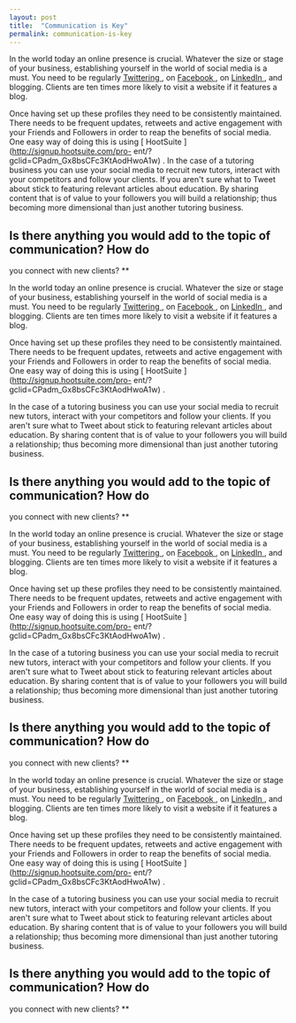 ```yaml
---
layout: post
title:  "Communication is Key"
permalink: communication-is-key
---
```

In the world today an online presence is crucial. Whatever the size or stage
of your business, establishing yourself in the world of social media is a
must. You need to be regularly  [ Twittering ](https://twitter.com/) , on  [
Facebook ](https://www.facebook.com/) , on  [ LinkedIn
](http://www.linkedin.com/) , and blogging. Clients are ten times more likely
to visit a website if it features a blog.

Once having set up these profiles they need to be consistently maintained.
There needs to be frequent updates, retweets and active engagement with your
Friends and Followers in order to reap the benefits of social media. One easy
way of doing this is using [ HootSuite ](http://signup.hootsuite.com/pro-
ent/?gclid=CPadm_Gx8bsCFc3KtAodHwoA1w) . In the case of a tutoring business
you can use your social media to recruit new tutors, interact with your
competitors and follow your clients. If you aren't sure what to Tweet about
stick to featuring relevant articles about education. By sharing content that
is of value to your followers you will build a relationship; thus becoming
more dimensional than just another tutoring business.

## Is there anything you would add to the topic of communication? How do
you connect with new clients? **

In the world today an online presence is crucial. Whatever the size or stage
of your business, establishing yourself in the world of social media is a
must. You need to be regularly  [ Twittering ](https://twitter.com/) , on  [
Facebook ](https://www.facebook.com/) , on  [ LinkedIn
](http://www.linkedin.com/) , and blogging. Clients are ten times more likely
to visit a website if it features a blog.

Once having set up these profiles they need to be consistently maintained.
There needs to be frequent updates, retweets and active engagement with your
Friends and Followers in order to reap the benefits of social media. One easy
way of doing this is using [ HootSuite ](http://signup.hootsuite.com/pro-
ent/?gclid=CPadm_Gx8bsCFc3KtAodHwoA1w) .

In the case of a tutoring business you can use your social media to recruit
new tutors, interact with your competitors and follow your clients. If you
aren't sure what to Tweet about stick to featuring relevant articles about
education. By sharing content that is of value to your followers you will
build a relationship; thus becoming more dimensional than just another
tutoring business.

## Is there anything you would add to the topic of communication? How do
you connect with new clients? **

In the world today an online presence is crucial. Whatever the size or stage
of your business, establishing yourself in the world of social media is a
must. You need to be regularly  [ Twittering ](https://twitter.com/) , on  [
Facebook ](https://www.facebook.com/) , on  [ LinkedIn
](http://www.linkedin.com/) , and blogging. Clients are ten times more likely
to visit a website if it features a blog.

Once having set up these profiles they need to be consistently maintained.
There needs to be frequent updates, retweets and active engagement with your
Friends and Followers in order to reap the benefits of social media. One easy
way of doing this is using [ HootSuite ](http://signup.hootsuite.com/pro-
ent/?gclid=CPadm_Gx8bsCFc3KtAodHwoA1w) .

In the case of a tutoring business you can use your social media to recruit
new tutors, interact with your competitors and follow your clients. If you
aren't sure what to Tweet about stick to featuring relevant articles about
education. By sharing content that is of value to your followers you will
build a relationship; thus becoming more dimensional than just another
tutoring business.

## Is there anything you would add to the topic of communication? How do
you connect with new clients? **

In the world today an online presence is crucial. Whatever the size or stage
of your business, establishing yourself in the world of social media is a
must. You need to be regularly  [ Twittering ](https://twitter.com/) , on  [
Facebook ](https://www.facebook.com/) , on  [ LinkedIn
](http://www.linkedin.com/) , and blogging. Clients are ten times more likely
to visit a website if it features a blog.

Once having set up these profiles they need to be consistently maintained.
There needs to be frequent updates, retweets and active engagement with your
Friends and Followers in order to reap the benefits of social media. One easy
way of doing this is using [ HootSuite ](http://signup.hootsuite.com/pro-
ent/?gclid=CPadm_Gx8bsCFc3KtAodHwoA1w) .

In the case of a tutoring business you can use your social media to recruit
new tutors, interact with your competitors and follow your clients. If you
aren't sure what to Tweet about stick to featuring relevant articles about
education. By sharing content that is of value to your followers you will
build a relationship; thus becoming more dimensional than just another
tutoring business.

## Is there anything you would add to the topic of communication? How do
you connect with new clients? **
